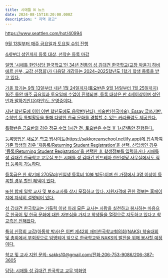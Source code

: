 ```yaml
---
title: 시애틀 N 뉴스
date: 2024-08-15T18:20:00.000Z
description: " 지역 광고"
---
```

<https://www.seattlen.com/hot/40994>

[9월 13일부터 매주 금요일과 토요일 수업 진행 ](https://www.seattlen.com/hot/40994)

[](https://www.seattlen.com/hot/40994)

[4세부터 성인까지 등록 대상, 선착순 등록 마감 ](https://www.seattlen.com/hot/40994)

[](https://www.seattlen.com/hot/40994)

[ ](https://www.seattlen.com/hot/40994)

[](https://www.seattlen.com/hot/40994)

[일명 '시애틀 한인성당 한국학교'인 34년 전통의 성 김대건 한국학교(교장 박윤기 하비에르 신부, 교감 신정희)가 다음달 개강하는 2024~2025학년도 1학기 학생 등록을 받고 있다. ](https://www.seattlen.com/hot/40994)

[](https://www.seattlen.com/hot/40994)

[가을 학기는 9월 13일부터 내년 1월 24일까지(토요반은 9월 14일부터 1월 25일까지) 16주 동안 매주 금요일과 토요일에 수업이 진행되며,  등록 대상은 만 4세이상이며 성인반과 말하기반(온라인)도 운영중이다.](https://www.seattlen.com/hot/40994)

[](https://www.seattlen.com/hot/40994)

[지난 학년도에 이어 이번 학년도에도 음악반(난타), 미술반(한국미술), Essay 글쓰기반, 수학반 등 특별활동을 통해 다양한 한국 문화를 경험할 수 있는 커리큘럼도 제공한다. ](https://www.seattlen.com/hot/40994)

[](https://www.seattlen.com/hot/40994)

[특활반은 금요반의 경우 정규 수업 1시간 전, 토요반은 수업 후 1시간동안 진행된다. ](https://www.seattlen.com/hot/40994)

[](https://www.seattlen.com/hot/40994)

[등록방법은 새로운 학교 웹사이트(https://sakkoreanschool.netlify.app)에 접속하여 기존 학생의 경우 '재등록/Returning Student Registration’을 선택, 신입생인 경우 '등록/Returning Student Registration’을 선택한 후 학생정보를 입력하거나 시애틀 성 김대건 한국학교 교무실 또는 시애틀 성 김대건 안드레아 한인성당 사무실에서도 직접 등록이 가능하다.](https://www.seattlen.com/hot/40994)

[](https://www.seattlen.com/hot/40994)

[등록금은 한 학기에 270달러(신입생 등록비 10불 별도)이며 한 가정에서 3명 이상이 등록할 경우 할인 혜택이 있다.](https://www.seattlen.com/hot/40994)

[](https://www.seattlen.com/hot/40994)

[또한 함께 일할 교사 및 보조교사를 상시 모집하고 있다. 지원자격에 관한 정보는 홈페이지에 자세히 설명되어 있다. ](https://www.seattlen.com/hot/40994)

[](https://www.seattlen.com/hot/40994)

[성 김대건 한국학교는 가톨릭 이념 아래 모든 교사는 사랑을 실천하고 봉사하는 마음으로 한국어 및 한국 문화에 대한 자부심을 가지고 학생들을 열정으로 지도하고 있다고 학교측은 전해왔다.  ](https://www.seattlen.com/hot/40994)

[](https://www.seattlen.com/hot/40994)

[특히 신정희 교감(아동학 박사)은 이번 제42회 재미한국학교협의회(NAKS) 학술대회 및 총회에서 부회장으로 임명되어 앞으로 한국학교와 NAKS의 발전을 위해 봉사할 예정이다. ](https://www.seattlen.com/hot/40994)

[](https://www.seattlen.com/hot/40994)

[학교 및 교사 지원 문의: sakks10@gmail.com/전화:206-753-9086/206-387-3605](https://www.seattlen.com/hot/40994)

[](https://www.seattlen.com/hot/40994)

[담당: 시애틀 성 김대건 한국학교 교무 박화영](https://www.seattlen.com/hot/40994)
